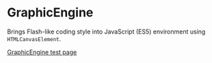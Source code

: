 # GraphicEngine
Brings Flash-like coding style into JavaScript (ES5) environment using `HTMLCanvasElement`.

[GraphicEngine test page](http://fabiodimonte.github.io/GraphicEngine/)
